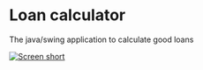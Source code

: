 Loan calculator
===============

The java/swing application to calculate good loans

[![Screen short](https://raw.github.com/javadev/loancalculator/master/loancalculator.png)](https://github.com/javadev/loancalculator)
